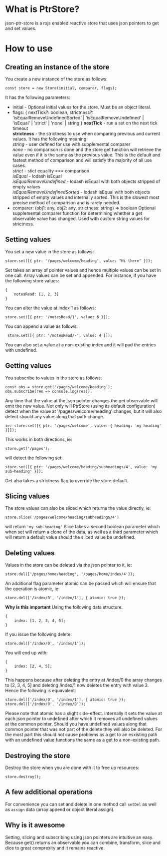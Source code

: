 # What is PtrStore?
json-ptr-store is a rxjs enabled reactive store that uses json pointers to get and set values.
# How to use
## Creating an instance of the store
You create a new instance of the store as follows:

    const store = new Store(initial, comparer, flags);

It has the following parameters:
- initial - Optional initial values for the store. Must be an object literal.
- flags: { nextTick?: boolean, strictness?: 'isEqualRemoveUndefinedSorted' | 'isEqualRemoveUndefined' | 'isEqual' | 'strict' | 'none' | string }
**nextTick** - run a set on the next tick timeout  
**strictness** - the strictness to use when comparing previous and current values. It has the following meaning:  
*string* - user defined for use with supplemental comparer  
*none* - no comparison is done and the store get function will retrieve the value even if it is the same as the previous value. This is the default and fastest method of comparison and will satisfy the majority of all use cases.  
*strict* - stict equality === comparison  
*isEqual* - lodash isEqual  
*isEqualRemoveUndefined* - lodash isEqual with both objects stripped of empty values  
*isEqualRemoveUndefinedSorted* - lodash isEqual with both objects stripped of empty values and internally sorted. This is the slowest most precise method of comparison and is rarely needed.  
- comparer: (obj1:  any, obj2:  any, strictness: string) =>  boolean
Optional supplemental comparer function for determining whether a get observable value has changed. Used with custom string values for strictness.
## Setting values
You set a new value in the store as follows:

    store.set([{ ptr: '/pages/welcome/heading', value: "Hi there" }]); 
Set takes an array of pointer values and hence multiple values can be set in one call.
Array values can be set and appended. For instance, if you have the following store values: 

    {
    	notesRead: [1, 2, 3]
    }

You can alter the value at index 1 as follows:

    store.set([{ ptr: '/notesRead/1', value: 6 }]);

You can append a value as follows:

     store.set([{ ptr: '/notesRead/-', value: 4 }]);

 You can also set a value at a non-existing index and it will pad the entries with undefined.
## Getting values
You subscribe to values in the store as follows:

    const obs = store.get('/pages/welcome/heading');
    obs.subscribe(res => console.log(res));
Any time that the value at the json pointer changes the get observable will  emit the new value. Not only will PtrStore (using its default configuration) detect when the value at '/pages/welcome/heading' changes, but it will also detect should any value along that path change. 

    ie: store.set([{ ptr: '/pages/welcome', value: { heading: 'my heading' }}]);

This works in both directions, ie:

    store.get('/pages');

will detect the following set:

    store.set([{ ptr: '/pages/welcome/heading/subheadings/4', value: 'my sub-heading' }]);
  Get also takes a strictness flag to override the store default.
## Slicing values
The store values can also be sliced which returns the value directly, ie:

    store.slice('/pages/welcome/heading/subheadings/4')

will return `'my sub-heading'`
Slice takes a second boolean parameter which when set will return a clone of the data, as well as a third parameter which will return a default value should the sliced value be undefined.
## Deleting values
Values in the store can be deleted via the json pointer to it, ie:

    store.del(['/pages/home/heading', '/pages/home/index/4']);
An additional flag parameter atomic can be passed which will ensure that the operation is atomic, ie:

    store.del(['/index/0', '/index/1'], { atomic: true });

**Why is this important**
Using the following data structure:

    { 
    	index: [1, 2, 3, 4, 5];
    }
If you issue the following delete:

    store.del(['/index/0', '/index/1']);

You will end up with:

    { 
        index: [2, 4, 5];
    }
This happens because after deleting the entry at /index/0 the array changes to [2, 3, 4, 5] and deleting /index/1 now deletes the entry with value 3.
Hence the following is equavalent:

    store.del(['/index/0', '/index/1'], { atomic: true });
    store.del(['/index/0', '/index/0']);
Please note that atomic has a slight side-effect. Internally it sets the value at each json pointer to undefined after which it removes all undefined values at the common pointer. Should you have undefined values along that common pointer that was not part of the delete they will also be deleted. For the most part this should not cause problems as a get to an esxisting path with an undefined value functions the same as a get to a non-existing path.
## Destroying the store
Destroy the store when you are done with it to free up resources:

    store.destroy();
## A few additional operations
For convenience you can set and delete in one method call `setDel` as well as `assign` data (array append or object literal assign).
## Why is it awesome
Setting, slicing and subscribing using json pointers are intuitive an easy. Because get() returns an observable you can combine, transform, slice and dice to great comprexity and it remains reactive. 


